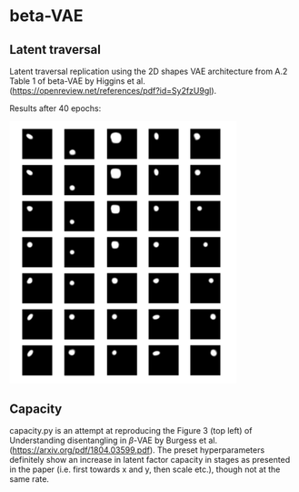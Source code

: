 # beta-VAE

## Latent traversal

Latent traversal replication using the 2D shapes VAE architecture from A.2 Table 1 of beta-VAE by Higgins et al. 
(https://openreview.net/references/pdf?id=Sy2fzU9gl). 

Results after 40 epochs:

<img src="https://github.com/katalinic/betaVAE/blob/master/latent_traversal40.png" width="400">

## Capacity

capacity.py is an attempt at reproducing the Figure 3 (top left) of Understanding disentangling in $\beta$-VAE by Burgess et al. (https://arxiv.org/pdf/1804.03599.pdf). The preset hyperparameters definitely show an increase in latent factor capacity in stages as presented in the paper (i.e. first towards x and y, then scale etc.), though not at the same rate.
